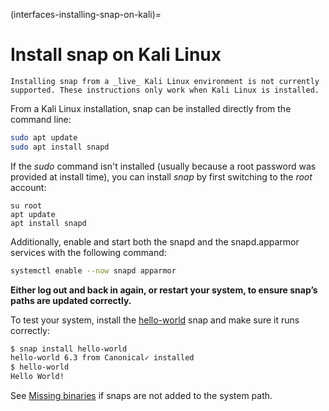 (interfaces-installing-snap-on-kali)=
# Install snap on Kali Linux

```{important}
Installing snap from a _live_ Kali Linux environment is not currently supported. These instructions only work when Kali Linux is installed.
```
From a Kali Linux installation, snap can be installed directly from the command line:

```bash
sudo apt update
sudo apt install snapd
```
If the *sudo* command isn't installed (usually because a root password was provided at install time), you can install *snap* by first switching to the *root* account:

```no-highlight
su root
apt update
apt install snapd
```

Additionally, enable and start both the snapd and the snapd.apparmor services with the following command:

```bash
systemctl enable --now snapd apparmor
```

**Either log out and back in again, or restart your system, to ensure snap’s paths are updated correctly.**

To test your system, install the [hello-world](https://snapcraft.io/hello-world) snap and make sure it runs correctly:

```bash
$ snap install hello-world
hello-world 6.3 from Canonical✓ installed
$ hello-world
Hello World!
```

See [Missing binaries](/how-to-guides/fix-common-issues/index.md#missing-binaries-command-not-found) if snaps are not added to the system path.
